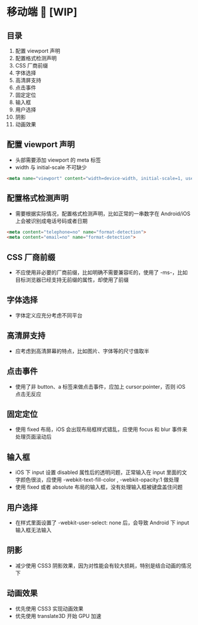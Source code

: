 # 移动端 :construction: [WIP]

## 目录

1. 配置 viewport 声明
1. 配置格式检测声明
1. CSS 厂商前缀
1. 字体选择
1. 高清屏支持
1. 点击事件
1. 固定定位
1. 输入框
1. 用户选择
1. 阴影
1. 动画效果

## 配置 viewport 声明

  - 头部需要添加 viewport 的 meta 标签
  - width 与 initial-scale 不可缺少

```html
<meta name="viewport" content="width=device-width, initial-scale=1, user-scalable=no">
```

## 配置格式检测声明

  - 需要根据实际情况，配置格式检测声明，比如正常的一串数字在 Android/iOS 上会被识别成电话号码或者日期

```html
<meta content="telephone=no" name="format-detection">
<meta content="email=no" name="format-detection">
```

## CSS 厂商前缀

  - 不应使用非必要的厂商前缀，比如明确不需要兼容IE的，使用了 -ms-，比如目标浏览器已经支持无前缀的属性，却使用了前缀

## 字体选择

  - 字体定义应充分考虑不同平台

## 高清屏支持

  - 应考虑到高清屏幕的特点，比如图片、字体等的尺寸值取半

## 点击事件

  - 使用了非 button、a 标签来做点击事件，应加上 cursor:pointer，否则 iOS 点击无反应

## 固定定位

  - 使用 fixed 布局，iOS 会出现布局框样式错乱，应使用 focus 和 blur 事件来处理页面滚动后

## 输入框

  - iOS 下 input 设置 disabled 属性后的透明问题，正常输入在 input 里面的文字颜色很淡，应使用 -webkit-text-fill-color , -webkit-opacity:1 做处理
  - 使用 fixed 或者 absolute 布局的输入框，没有处理输入框被键盘盖住问题

## 用户选择

  - 在样式里面设置了 -webkit-user-select: none 后，会导致 Android 下 input 输入框无法输入

## 阴影

  - 减少使用 CSS3 阴影效果，因为对性能会有较大损耗，特别是结合动画的情况下

## 动画效果

  - 优先使用 CSS3 实现动画效果
  - 优先使用 translate3D 开始 GPU 加速
